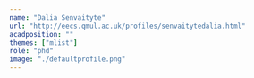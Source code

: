 ```yaml
---
name: "Dalia Senvaityte"
url: "http://eecs.qmul.ac.uk/profiles/senvaitytedalia.html"
acadposition: ""
themes: ["mlist"]
role: "phd"
image: "./defaultprofile.png"
---
```


